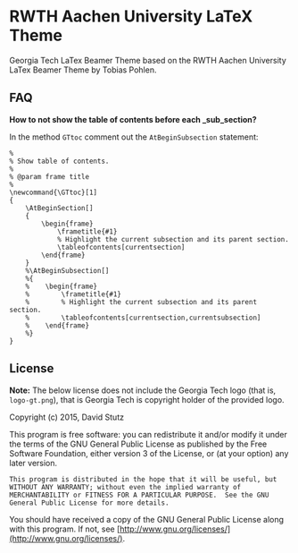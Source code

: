 # RWTH Aachen University LaTeX Theme

Georgia Tech LaTex Beamer Theme based on the RWTH Aachen University LaTex Beamer Theme by Tobias Pohlen.

## FAQ

**How to not show the table of contents before each _sub_section?**

In the method `GTtoc` comment out the `AtBeginSubsection` statement:

    %
    % Show table of contents.
    %
    % @param frame title
    %
    \newcommand{\GTtoc}[1]
    {
        \AtBeginSection[]
        {
            \begin{frame}
                \frametitle{#1}
                % Highlight the current subsection and its parent section.
                \tableofcontents[currentsection]
            \end{frame}
        }
        %\AtBeginSubsection[]
        %{
        %    \begin{frame}
        %        \frametitle{#1}
        %        % Highlight the current subsection and its parent section.
        %        \tableofcontents[currentsection,currentsubsection]
        %    \end{frame}
        %}
    }

## License

**Note:** The below license does not include the Georgia Tech logo (that is, `logo-gt.png`), that is Georgia Tech is copyright holder of the provided logo.

Copyright (c) 2015, David Stutz

This program is free software: you can redistribute it and/or modify it under the terms of the GNU General Public License as published by the Free Software Foundation, either version 3 of the License, or (at your option) any later version.

    This program is distributed in the hope that it will be useful, but WITHOUT ANY WARRANTY; without even the implied warranty of MERCHANTABILITY or FITNESS FOR A PARTICULAR PURPOSE.  See the GNU General Public License for more details.

You should have received a copy of the GNU General Public License along with this program. If not, see [http://www.gnu.org/licenses/](http://www.gnu.org/licenses/).
